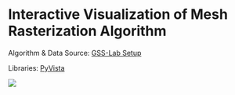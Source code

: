 # Interactive Visualization of Mesh Rasterization Algorithm

Algorithm & Data Source: [GSS-Lab Setup](https://github.com/shervinazadi/GSS_PyHou_Setup)

Libraries: [PyVista](https://docs.pyvista.org/index.html)

![](https://github.com/shervinazadi/Portfolio_Data_Visualization/blob/master/VIS/PY_Urbanization/Urbanization.png)
